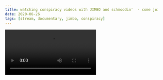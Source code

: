 ```yaml
---
title: watching conspiracy videos with JIMBO and schmoodin'  - come join us
date: 2020-06-26
tags: [stream, documentary, jimbo, conspiracy]
---
```

<video class="js-player" playsinline controls data-poster="https://archive.org/download/shalit_archive/shalit_archive.thumbs/watching%20conspiracy%20videos%20with%20JIMBO%20and%20schmoodin%27%20%20-%20come%20join%20us%202020-06-26%2009_10-Shalit_002852.jpg">
  <source src="https://archive.org/download/shalit_archive/watching%20conspiracy%20videos%20with%20JIMBO%20and%20schmoodin%27%20%20-%20come%20join%20us%202020-06-26%2009_10-Shalit.mp4" type="video/mp4"/>
</video>
